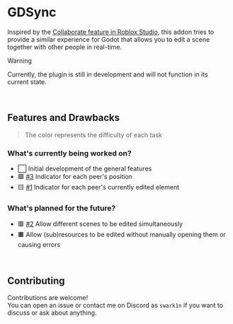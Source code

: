 # GDSync
Inspired by the [Collaborate feature in Roblox Studio](https://create.roblox.com/docs/projects/collaboration), this addon tries to provide a similar experience for Godot that allows you to edit a scene together with other people in real-time.

> [!WARNING]  
> Currently, the plugin is still in development and will not function in its current state.
<br>

## Features and Drawbacks
> The color represents the difficulty of each task

### What's currently being worked on?
- ⬜ Initial development of the general features
- 🟩 [#3](https://github.com/Swarkin/GDSync/issues/3) Indicator for each peer's position
- 🟨 [#1](https://github.com/Swarkin/GDSync/issues/1) Indicator for each peer's currently edited element

### What's planned for the future?
- 🟥 [#2](https://github.com/Swarkin/GDSync/issues/2) Allow different scenes to be edited simultaneously
- 🟧 Allow (sub)resources to be edited without manually opening them or causing errors
<br>

## Contributing
Contributions are welcome!<br>
You can open an issue or contact me on Discord as `swark1n` if you want to discuss or ask about anything.
